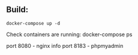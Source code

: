 ## Build:
```
docker-compose up -d
```
Check containers are running:
docker-compose ps

port 8080 - nginx info
port 8183 - phpmyadmin
